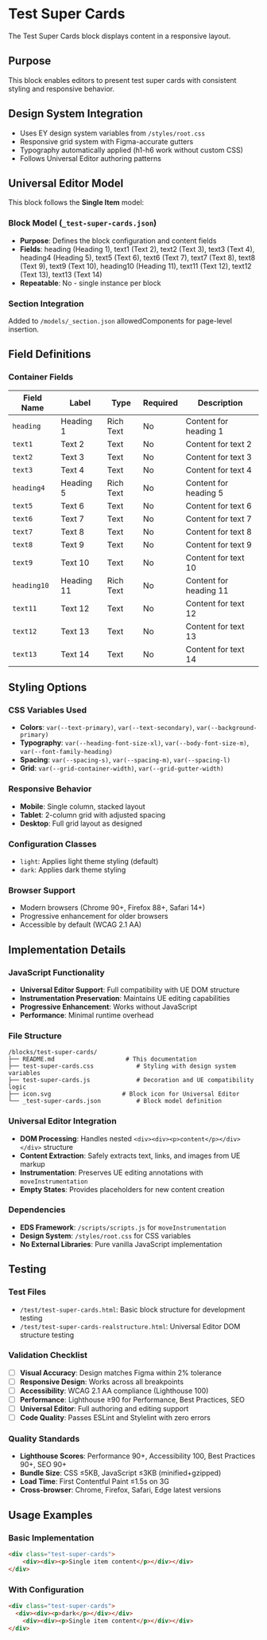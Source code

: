 # Test Super Cards

The Test Super Cards block displays content in a responsive layout.

## Purpose

This block enables editors to present test super cards with consistent styling and responsive behavior.

## Design System Integration

- Uses EY design system variables from `/styles/root.css`
- Responsive grid system with Figma-accurate gutters
- Typography automatically applied (h1-h6 work without custom CSS)
- Follows Universal Editor authoring patterns

## Universal Editor Model

This block follows the **Single Item** model:

### Block Model (`_test-super-cards.json`)
- **Purpose**: Defines the block configuration and content fields
- **Fields**: heading (Heading 1), text1 (Text 2), text2 (Text 3), text3 (Text 4), heading4 (Heading 5), text5 (Text 6), text6 (Text 7), text7 (Text 8), text8 (Text 9), text9 (Text 10), heading10 (Heading 11), text11 (Text 12), text12 (Text 13), text13 (Text 14)
- **Repeatable**: No - single instance per block

### Section Integration
Added to `/models/_section.json` allowedComponents for page-level insertion.

## Field Definitions

### Container Fields

| Field Name | Label | Type | Required | Description |
|------------|-------|------|----------|-------------|
| `heading` | Heading 1 | Rich Text | No | Content for heading 1 |
| `text1` | Text 2 | Text | No | Content for text 2 |
| `text2` | Text 3 | Text | No | Content for text 3 |
| `text3` | Text 4 | Text | No | Content for text 4 |
| `heading4` | Heading 5 | Rich Text | No | Content for heading 5 |
| `text5` | Text 6 | Text | No | Content for text 6 |
| `text6` | Text 7 | Text | No | Content for text 7 |
| `text7` | Text 8 | Text | No | Content for text 8 |
| `text8` | Text 9 | Text | No | Content for text 9 |
| `text9` | Text 10 | Text | No | Content for text 10 |
| `heading10` | Heading 11 | Rich Text | No | Content for heading 11 |
| `text11` | Text 12 | Text | No | Content for text 12 |
| `text12` | Text 13 | Text | No | Content for text 13 |
| `text13` | Text 14 | Text | No | Content for text 14 |


## Styling Options

### CSS Variables Used
- **Colors**: `var(--text-primary)`, `var(--text-secondary)`, `var(--background-primary)`
- **Typography**: `var(--heading-font-size-xl)`, `var(--body-font-size-m)`, `var(--font-family-heading)`
- **Spacing**: `var(--spacing-s)`, `var(--spacing-m)`, `var(--spacing-l)`
- **Grid**: `var(--grid-container-width)`, `var(--grid-gutter-width)`

### Responsive Behavior
- **Mobile**: Single column, stacked layout
- **Tablet**: 2-column grid with adjusted spacing
- **Desktop**: Full grid layout as designed

### Configuration Classes
- `light`: Applies light theme styling (default)
- `dark`: Applies dark theme styling

### Browser Support
- Modern browsers (Chrome 90+, Firefox 88+, Safari 14+)
- Progressive enhancement for older browsers
- Accessible by default (WCAG 2.1 AA)

## Implementation Details

### JavaScript Functionality
- **Universal Editor Support**: Full compatibility with UE DOM structure
- **Instrumentation Preservation**: Maintains UE editing capabilities
- **Progressive Enhancement**: Works without JavaScript
- **Performance**: Minimal runtime overhead

### File Structure
```
/blocks/test-super-cards/
├── README.md                    # This documentation
├── test-super-cards.css            # Styling with design system variables
├── test-super-cards.js             # Decoration and UE compatibility logic
├── icon.svg                    # Block icon for Universal Editor
└── _test-super-cards.json          # Block model definition

```

### Universal Editor Integration
- **DOM Processing**: Handles nested `<div><div><p>content</p></div></div>` structure
- **Content Extraction**: Safely extracts text, links, and images from UE markup
- **Instrumentation**: Preserves UE editing annotations with `moveInstrumentation`
- **Empty States**: Provides placeholders for new content creation

### Dependencies
- **EDS Framework**: `/scripts/scripts.js` for `moveInstrumentation`
- **Design System**: `/styles/root.css` for CSS variables
- **No External Libraries**: Pure vanilla JavaScript implementation

## Testing

### Test Files
- `/test/test-super-cards.html`: Basic block structure for development testing
- `/test/test-super-cards-realstructure.html`: Universal Editor DOM structure testing

### Validation Checklist
- [ ] **Visual Accuracy**: Design matches Figma within 2% tolerance
- [ ] **Responsive Design**: Works across all breakpoints
- [ ] **Accessibility**: WCAG 2.1 AA compliance (Lighthouse 100)
- [ ] **Performance**: Lighthouse ≥90 for Performance, Best Practices, SEO
- [ ] **Universal Editor**: Full authoring and editing support
- [ ] **Code Quality**: Passes ESLint and Stylelint with zero errors

### Quality Standards
- **Lighthouse Scores**: Performance 90+, Accessibility 100, Best Practices 90+, SEO 90+
- **Bundle Size**: CSS ≤5KB, JavaScript ≤3KB (minified+gzipped)
- **Load Time**: First Contentful Paint ≤1.5s on 3G
- **Cross-browser**: Chrome, Firefox, Safari, Edge latest versions

## Usage Examples

### Basic Implementation
```html
<div class="test-super-cards">
    <div><div><p>Single item content</p></div></div>
</div>
```

### With Configuration
```html
<div class="test-super-cards">
  <div><div><p>dark</p></div></div>
    <div><div><p>Single item content</p></div></div>
</div>
```